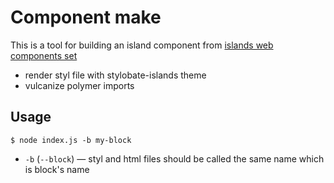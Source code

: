 # Component make

This is a tool for building an island component from [islands web components set](https://github.com/islands-web-components)

* render styl file with stylobate-islands theme
* vulcanize polymer imports


## Usage

```console
$ node index.js -b my-block
```

* `-b` (`--block`) — styl and html files should be called the same name which is block's name